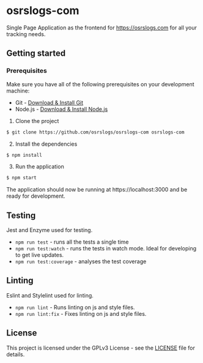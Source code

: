# osrslogs-com

Single Page Application as the frontend for https://osrslogs.com for all your tracking needs.

## Getting started

### Prerequisites
Make sure you have all of the following prerequisites on your development machine:

* Git - [Download & Install Git](https://git-scm.com/downloads)
* Node.js - [Download & Install Node.js](https://nodejs.org/en/download)

1. Clone the project
```bash
$ git clone https://github.com/osrslogs/osrslogs-com osrslogs-com
```

2. Install the dependencies
```bash
$ npm install
```

3. Run the application
```bash
$ npm start
```

The application should now be running at https://localhost:3000 and be ready for development.

## Testing

Jest and Enzyme used for testing.

* `npm run test` - runs all the tests a single time
* `npm run test:watch` - runs the tests in watch mode. Ideal for developing to get live updates.
* `npm run test:coverage` - analyses the test coverage

## Linting

Eslint and Stylelint used for linting.

* `npm run lint` - Runs linting on js and style files.
* `npm run lint:fix` - Fixes linting on js and style files.

## License
This project is licensed under the GPLv3 License - see the [LICENSE](LICENSE) file for details.
